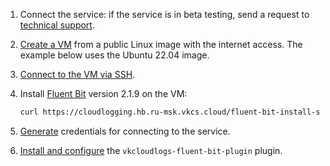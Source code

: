 1. Connect the service: if the service is in beta testing, send a request to [technical support](/en/contacts).
1. [Create a VM](/en/base/iaas/service-management/vm/vm-create) from a public Linux image with the internet access. The example below uses the Ubuntu 22.04 image.
1. [Connect to the VM via SSH](/en/base/iaas/service-management/vm/vm-connect/vm-connect-nix).
1. Install [Fluent Bit](https://docs.fluentbit.io/manual/installation/linux/ubuntu) version 2.1.9 on the VM:

   ```bash
   curl https://cloudlogging.hb.ru-msk.vkcs.cloud/fluent-bit-install-scripts/install.sh | FLUENT_BIT_RELEASE_VERSION=2.1.9 sh
   ```

1. [Generate](../service-management/generate-userdata/) credentials for connecting to the service.
1. [Install and configure](../service-management/connect-plugin/) the `vkcloudlogs-fluent-bit-plugin` plugin.
